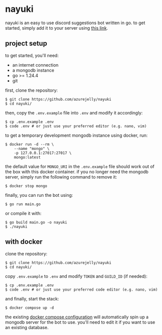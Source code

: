 # nayuki

nayuki is an easy to use discord suggestions bot written in go. to get started, simply add it to your server using [this link](https://discord.com/oauth2/authorize?client_id=1381268909226987630&permissions=395137000512&integration_type=0&scope=bot+applications.commands).

## project setup

to get started, you'll need:

- an internet connection
- a mongodb instance
- go >= 1.24.4
- git

first, clone the repository:

```shell
$ git clone https://github.com/azurejelly/nayuki
$ cd nayuki/
```

then, copy the `.env.example` file into `.env` and modify it accordingly:

```shell
$ cp .env.example .env
$ code .env # or just use your preferred editor (e.g. nano, vim)
```

to get a temporary development mongodb instance using docker, run:

```shell
$ docker run -d --rm \
    --name "mongo" \
    -p 127.0.0.1:27017:27017 \
    mongo:latest
```

the default value for `MONGO_URI` in the `.env.example` file should work out of the box with this docker container.
if you no longer need the mongodb server, simply run the following command to remove it:

```shell
$ docker stop mongo
```

finally, you can run the bot using:

```shell
$ go run main.go
```

or compile it with:

```shell
$ go build main.go -o nayuki
$ ./nayuki
```

## with docker

clone the repository:

```shell
$ git clone https://github.com/azurejelly/nayuki
$ cd nayuki/
```

copy `.env.example` to `.env` and modify `TOKEN` and `GUILD_ID` (if needed):

```shell
$ cp .env.example .env
$ code .env # or just use your preferred code editor (e.g. nano, vim)
```

and finally, start the stack:

```shell
$ docker compose up -d
```

the existing [docker compose configuration](./docker-compose.yml) will automatically spin up a mongodb server for the bot to use. you'll need to edit it if you want to use an existing database.
